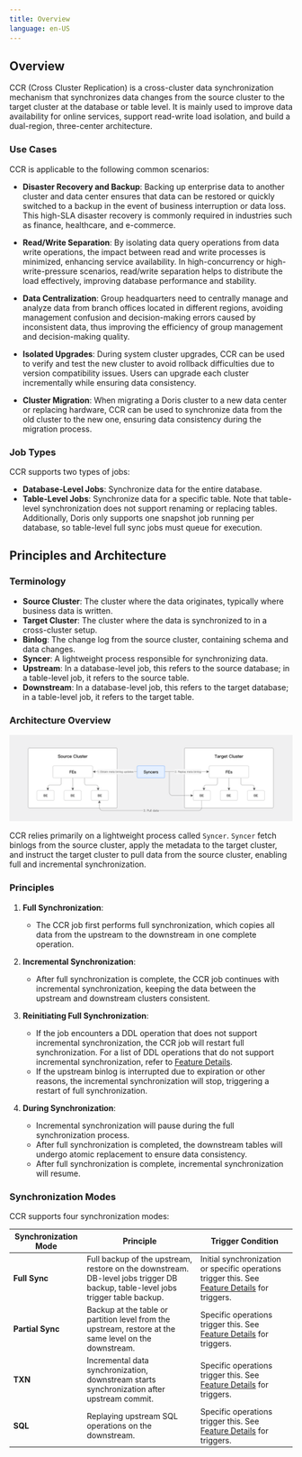 ```yaml
---
title: Overview
language: en-US
---
```


<!--
Licensed to the Apache Software Foundation (ASF) under one
or more contributor license agreements.  See the NOTICE file
distributed with this work for additional information
regarding copyright ownership.  The ASF licenses this file
to you under the Apache License, Version 2.0 (the
"License"); you may not use this file except in compliance
with the License.  You may obtain a copy of the License at

  http://www.apache.org/licenses/LICENSE-2.0

Unless required by applicable law or agreed to in writing,
software distributed under the License is distributed on an
"AS IS" BASIS, WITHOUT WARRANTIES OR CONDITIONS OF ANY
KIND, either express or implied.  See the License for the
specific language governing permissions and limitations
under the License.
-->

## Overview

CCR (Cross Cluster Replication) is a cross-cluster data synchronization mechanism that synchronizes data changes from the source cluster to the target cluster at the database or table level. It is mainly used to improve data availability for online services, support read-write load isolation, and build a dual-region, three-center architecture.

### Use Cases

CCR is applicable to the following common scenarios:

- **Disaster Recovery and Backup**: Backing up enterprise data to another cluster and data center ensures that data can be restored or quickly switched to a backup in the event of business interruption or data loss. This high-SLA disaster recovery is commonly required in industries such as finance, healthcare, and e-commerce.

- **Read/Write Separation**: By isolating data query operations from data write operations, the impact between read and write processes is minimized, enhancing service availability. In high-concurrency or high-write-pressure scenarios, read/write separation helps to distribute the load effectively, improving database performance and stability.

- **Data Centralization**: Group headquarters need to centrally manage and analyze data from branch offices located in different regions, avoiding management confusion and decision-making errors caused by inconsistent data, thus improving the efficiency of group management and decision-making quality.

- **Isolated Upgrades**: During system cluster upgrades, CCR can be used to verify and test the new cluster to avoid rollback difficulties due to version compatibility issues. Users can upgrade each cluster incrementally while ensuring data consistency.

- **Cluster Migration**: When migrating a Doris cluster to a new data center or replacing hardware, CCR can be used to synchronize data from the old cluster to the new one, ensuring data consistency during the migration process.

### Job Types

CCR supports two types of jobs:

- **Database-Level Jobs**: Synchronize data for the entire database.
- **Table-Level Jobs**: Synchronize data for a specific table. Note that table-level synchronization does not support renaming or replacing tables. Additionally, Doris only supports one snapshot job running per database, so table-level full sync jobs must queue for execution.

## Principles and Architecture

### Terminology

- **Source Cluster**: The cluster where the data originates, typically where business data is written.
- **Target Cluster**: The cluster where the data is synchronized to in a cross-cluster setup.
- **Binlog**: The change log from the source cluster, containing schema and data changes.
- **Syncer**: A lightweight process responsible for synchronizing data.
- **Upstream**: In a database-level job, this refers to the source database; in a table-level job, it refers to the source table.
- **Downstream**: In a database-level job, this refers to the target database; in a table-level job, it refers to the target table.

### Architecture Overview

![CCR Architecture Overview](/images/ccr-architecture-description.png)

CCR relies primarily on a lightweight process called `Syncer`. `Syncer` fetch binlogs from the source cluster, apply the metadata to the target cluster, and instruct the target cluster to pull data from the source cluster, enabling full and incremental synchronization.

### Principles

1. **Full Synchronization**:
   - The CCR job first performs full synchronization, which copies all data from the upstream to the downstream in one complete operation.

2. **Incremental Synchronization**:
   - After full synchronization is complete, the CCR job continues with incremental synchronization, keeping the data between the upstream and downstream clusters consistent.

3. **Reinitiating Full Synchronization**:
   - If the job encounters a DDL operation that does not support incremental synchronization, the CCR job will restart full synchronization. For a list of DDL operations that do not support incremental synchronization, refer to [Feature Details](../feature.md).
   - If the upstream binlog is interrupted due to expiration or other reasons, the incremental synchronization will stop, triggering a restart of full synchronization.

4. **During Synchronization**:
   - Incremental synchronization will pause during the full synchronization process.
   - After full synchronization is completed, the downstream tables will undergo atomic replacement to ensure data consistency.
   - After full synchronization is complete, incremental synchronization will resume.

### Synchronization Modes

CCR supports four synchronization modes:

| Synchronization Mode | Principle                                               | Trigger Condition                                              |
|----------------------|---------------------------------------------------------|----------------------------------------------------------------|
| **Full Sync**         | Full backup of the upstream, restore on the downstream. DB-level jobs trigger DB backup, table-level jobs trigger table backup. | Initial synchronization or specific operations trigger this. See [Feature Details](../feature.md) for triggers. |
| **Partial Sync**      | Backup at the table or partition level from the upstream, restore at the same level on the downstream. | Specific operations trigger this. See [Feature Details](../feature.md) for triggers. |
| **TXN**               | Incremental data synchronization, downstream starts synchronization after upstream commit. | Specific operations trigger this. See [Feature Details](../feature.md) for triggers. |
| **SQL**               | Replaying upstream SQL operations on the downstream.    | Specific operations trigger this. See [Feature Details](../feature.md) for triggers. |
